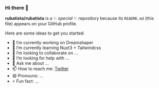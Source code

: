 ### Hi there 👋


**rubatista/rubatista** is a ✨ _special_ ✨ repository because its `README.md` (this file) appears on your GitHub profile.

Here are some ideas to get you started:

- 🔭 I’m currently working on Dreamshaper
- 🌱 I’m currently learning Nuxt3 + Tailwindcss
- 👯 I’m looking to collaborate on ...
- 🤔 I’m looking for help with ...
- 💬 Ask me about ...
- 📫 How to reach me: <a href="https://twitter.com/rubatista_">Twitter</a>
- 😄 Pronouns: ...
- ⚡ Fun fact: ...

